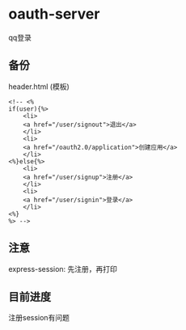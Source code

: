 # oauth-server
qq登录

## 备份

header.html (模板)
```
<!-- <%
if(user){%>
    <li>
    <a href="/user/signout">退出</a>
    </li>
    <li>
    <a href="/oauth2.0/application">创建应用</a>
    </li>
<%}else{%>
    <li>
    <a href="/user/signup">注册</a>
    </li>
    <li>
    <a href="/user/signin">登录</a>
    </li>
<%}
%> -->
```

## 注意

express-session: 先注册，再打印

## 目前进度

注册session有问题
